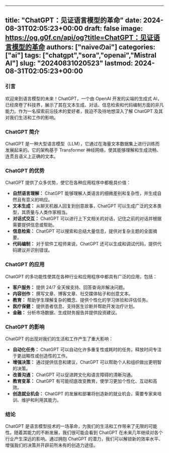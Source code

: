 
---
title: "ChatGPT：见证语言模型的革命"
date: 2024-08-31T02:05:23+00:00
draft: false
image: https://og.g0f.cn/api/og?title=ChatGPT：见证语言模型的革命
authors: ["naiveのai"]
categories: ["ai"]
tags: ["chatgpt","sora","openai","Mistral AI"]
slug: "20240831020523"
lastmod: 2024-08-31T02:05:23+00:00
---
### 引言

欢迎来到语言模型的未来！ChatGPT，一个由 OpenAI 开发的尖端的生成式 AI，已经席卷了科技界，展示了其在文本生成、对话、信息检索和代码编制方面的非凡能力。作为一名探索前沿技术的爱好者，我迫不及待地想深入了解 ChatGPT 及其对我们生活和工作的影响。

### ChatGPT 简介

ChatGPT 是一种大型语言模型（LLM），它通过在海量文本数据集上进行训练而发展起来的。它的架构基于 Transformer 神经网络，使其能够理解和生成流畅、连贯且语义上正确的文本。

### ChatGPT 的优势

ChatGPT 提供了众多优势，使它在各种应用程序中都极具价值：

- **自然语言理解：** ChatGPT 能够理解人类语言的细微差别和复杂性，并生成自然且有意义的响应。
- **文本生成：** 从聊天机器人回复到创意故事，ChatGPT 可以生成广泛的文本类型，其质量与人类作家相当。
- **对话式交互：** ChatGPT 可以进行上下文相关的对话，记住之前的对话并根据需要提供信息或帮助。
- **信息检索：** ChatGPT 可以搜索和总结大量信息，提供对复杂主题的全面摘要。
- **代码编制：** 对于软件工程师来说，ChatGPT 还可以生成和调试代码，提供代码建议并识别错误。

### ChatGPT 的应用

ChatGPT 的多功能性使其在各种行业和应用程序中都具有广泛的应用，包括：

- **客户服务：** 提供 24/7 全天候支持、回答查询并解决问题。
- **内容创作：** 撰写文章、博客文章、社交媒体帖子和创意文本。
- **教育：** 帮助学生理解复杂的概念、提供个性化的学习体验和评估任务。
- **医疗保健：** 提供患者信息、支持医生诊断并帮助开发治疗计划。
- **金融：** 分析市场数据、生成财务报告并提供投资建议。

### ChatGPT 的影响

ChatGPT 的出现对我们的生活和工作产生了重大影响：

- **自动化任务：** ChatGPT 可以自动化许多重复性或耗时的任务，释放时间专注于更战略性或创造性的工作。
- **增强决策：** 通过提供信息和建议，ChatGPT 可以帮助个人和组织做出更明智的决策。
- **改善沟通：** ChatGPT 可以促进跨文化和语言障碍的清晰沟通。
- **教育变革：** ChatGPT 有可能彻底改变教育，使学习更加个性化、互动和高效。
- **创造就业机会：** ChatGPT 的发展和部署将创造新的就业机会，需要专家来培训、维护和利用其能力。

### 结论

ChatGPT 是语言模型技术的一场革命，为我们的生活和工作带来了无限的可能性。随着其能力的不断发展，我们很可能会看到 ChatGPT 在未来几年继续对各个行业产生深远的影响。通过拥抱 ChatGPT 的潜力，我们可以解锁新的效率水平、增强我们的决策并开辟前所未有的创造力途径。